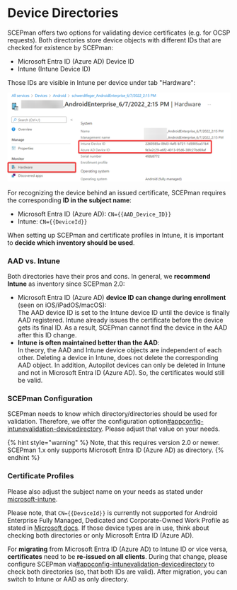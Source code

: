 # Device Directories

SCEPman offers two options for validating device certificates (e.g. for OCSP requests). Both directories store device objects with different IDs that are checked for existence by SCEPman:

* Microsoft Entra ID (Azure AD) Device ID
* Intune (Intune Device ID)

Those IDs are visible in Intune per device under tab "Hardware":

![](<../.gitbook/assets/image (6).png>)

For recognizing the device behind an issued certificate, SCEPman requires the corresponding **ID in the subject name**:

* Microsoft Entra ID (Azure AD): `CN={{AAD_Device_ID}}`
* Intune: `CN={{DeviceId}}`

When setting up SCEPman and certificate profiles in Intune, it is important to **decide which inventory should be used**.

### AAD vs. Intune

Both directories have their pros and cons. In general, we **recommend Intune** as inventory since SCEPman 2.0:

* Microsoft Entra ID (Azure AD) **device ID can change during enrollment** (seen on iOS/iPadOS/macOS):\
  The AAD device ID is set to the Intune device ID until the device is finally AAD registered. Intune already issues the certificate before the device gets its final ID. As a result, SCEPman cannot find the device in the AAD after this ID change.
* **Intune is often maintained better than the AAD**:\
  In theory, the AAD and Intune device objects are independent of each other. Deleting a device in Intune, does not delete the corresponding AAD object. In addition, Autopilot devices can only be deleted in Intune and not in Microsoft Entra ID (Azure AD). So, the certificates would still be valid.

### SCEPman Configuration

SCEPman needs to know which directory/directories should be used for validation. Therefore, we offer the configuration option[#appconfig-intunevalidation-devicedirectory](../scepman-configuration/optional/application-settings/intune-validation.md#appconfig-intunevalidation-devicedirectory "mention"). Please adjust that value on your needs.

{% hint style="warning" %}
Note, that this requires version 2.0 or newer. SCEPman 1.x only supports Microsoft Entra ID (Azure AD) as directory.
{% endhint %}

### Certificate Profiles

Please also adjust the subject name on your needs as stated under [microsoft-intune](../certificate-deployment/microsoft-intune/ "mention").

Please note, that `CN={{DeviceId}}` is currently not supported for Android Enterprise Fully Managed, Dedicated and Corporate-Owned Work Profile as stated in [Microsoft docs](https://docs.microsoft.com/en-us/mem/intune/protect/certificates-profile-scep#create-a-scep-certificate-profile). If those device types are in use, think about checking both directories or only Microsoft Entra ID (Azure AD).

For **migrating** from Microsoft Entra ID (Azure AD) to Intune ID or vice versa, **certificates** need to be **re-issued on all clients**. During that change, please configure SCEPman via[#appconfig-intunevalidation-devicedirectory](../scepman-configuration/optional/application-settings/intune-validation.md#appconfig-intunevalidation-devicedirectory "mention") to check both directories (so, that both IDs are valid). After migration, you can switch to Intune or AAD as only directory.
